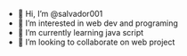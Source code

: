 - 👋 Hi, I’m @salvador001
- 👀 I’m interested in web dev and programing
- 🌱 I’m currently learning java script
- 💞️ I’m looking to collaborate on  web project


<!---
salvador001/salvador001 is a ✨ special ✨ repository because its `README.md` (this file) appears on your GitHub profile.
You can click the Preview link to take a look at your changes.
--->
